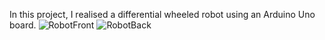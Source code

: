 In this project, I realised a differential wheeled robot using an Arduino Uno board.
![RobotFront](https://github.com/user-attachments/assets/3489373b-20bd-42af-bc96-4463fbda25ac=250x)
![RobotBack](https://github.com/user-attachments/assets/fd7ab9a1-42af-4ecb-9dc3-7204c36e8d26=250x)
